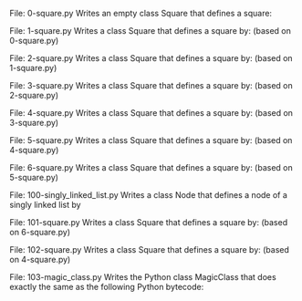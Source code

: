 File: 0-square.py Writes an empty class Square that defines a square:

File: 1-square.py Writes a class Square that defines a square by: (based on 0-square.py)

File: 2-square.py Writes a class Square that defines a square by: (based on 1-square.py)

File: 3-square.py Writes a class Square that defines a square by: (based on 2-square.py)

File: 4-square.py Writes a class Square that defines a square by: (based on 3-square.py)

File: 5-square.py Writes a class Square that defines a square by: (based on 4-square.py)

File: 6-square.py Writes a class Square that defines a square by: (based on 5-square.py)

File: 100-singly_linked_list.py Writes a class Node that defines a node of a singly linked list by

File: 101-square.py Writes a class Square that defines a square by: (based on 6-square.py)

File: 102-square.py Writes a class Square that defines a square by: (based on 4-square.py)

File: 103-magic_class.py Writes the Python class MagicClass that does exactly the same as the following Python bytecode: